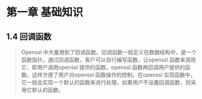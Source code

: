 
# 第一章 基础知识

## 1.4 回调函数

> Openssl 中大量用到了回调函数。回调函数一般定义在数据结构中，是一个函数指针。通过回调函数，客户可以自行编写函数，让openssl 函数来调用它，即用户调用openssl 提供的函数，openssl 函数再回调用户提供的函数。这样方便了用户对openssl 函数操作的控制。在openssl 实现函数中，它一般会实现一个默认的函数来进行处理，如果用户不设置回调函数，则采用它默认的函数。

